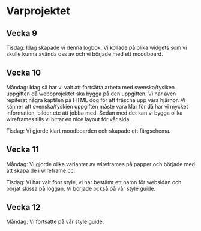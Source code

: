 # Varprojektet

## Vecka 9
Tisdag: Idag skapade vi denna logbok. Vi kollade på olika widgets som vi skulle kunna avända oss av och vi började med ett moodboard. 

## Vecka 10
Måndag: Idag så har vi valt att fortsätta arbeta med svenska/fysiken uppgiften då webbprojektet ska bygga på den uppgiften.  Vi har även repiterat några kaptilen på HTML dog för att fräscha upp våra hjärnor.  Vi känner att svenska/fyskien uppgiften måste vara klar för då har vi mycket information, bilder etc att jobba med. Sedan med det kan vi bygga olika wireframes tills vi hittar en nice layout för vår sida.

Tisdag: Vi gjorde klart moodboarden och skapade ett färgschema. 

## Vecka 11
Måndag: Vi gjorde olika varianter av wireframes på papper och började med att skapa de i wireframe.cc.  

Tisdag: Vi har valt font style, vi har bestämt ett namn för websidan och börjat skissa på loggan. Vi började också på vår style guide. 

## Vecka 12

Måndag: Vi fortsatte på vår style guide.
